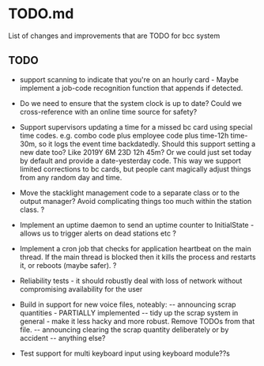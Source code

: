 # TODO.md

List of changes and improvements that are TODO for bcc system

## TODO

- support scanning to indicate that you're on an hourly card - Maybe implement a job-code recognition function that appends if detected.

- Do we need to ensure that the system clock is up to date? Could we cross-reference with an online time source for safety?

- Support supervisors updating a time for a missed bc card using special time codes. e.g. combo code plus employee code plus time-12h time-30m, so it logs the event time backdatedly. Should this support setting a new date too? Like 2019Y 6M 23D 12h 45m? Or we could just set today by default and provide a date-yesterday code. This way we support limited corrections to bc cards, but people cant magically adjust things from any random day and time.

- Move the stacklight management code to a separate class or to the output manager? Avoid complicating things too much within the station class. ?

- Implement an uptime daemon to send an uptime counter to InitialState - allows us to trigger alerts on dead stations etc ?

- Implement a cron job that checks for application heartbeat on the main thread. If the main thread is blocked then it kills the process and restarts it, or reboots (maybe safer). ?

- Reliability tests - it should robustly deal with loss of network without compromising availability for the user

- Build in support for new voice files, noteably:
-- announcing scrap quantities - PARTIALLY implemented
-- tidy up the scrap system in general - make it less hacky and more robust. Remove TODOs from that file.
-- announcing clearing the scrap quantity deliberately or by accident
-- anything else?

- Test support for multi keyboard input using keyboard module??s